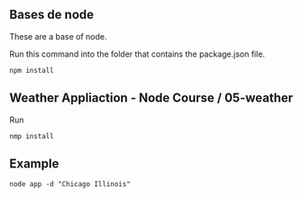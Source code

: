 
## Bases de node

These are a base of node.

Run this command into the folder that contains the package.json file.

```
npm install
```

## Weather Appliaction - Node Course / 05-weather

Run 
```
nmp install
``` 

## Example

```
node app -d "Chicago Illinois"
```